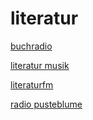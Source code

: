 # literatur

[buchradio](http://buchradio.stream.laut.fm/buchradio)

[literatur musik](http://literatur-musik.stream.laut.fm/literatur-musik)

[literaturfm](http://literaturfm.stream.laut.fm/literaturfm)

[radio pusteblume](http://radio-pusteblume.stream.laut.fm/radio-pusteblume)

